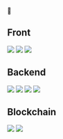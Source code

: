 👋
<h2>Front</h2>
<img src="https://img.shields.io/badge/react-61DAFB?style=for-the-badge&logo=react&logoColor=white">
<img src="https://img.shields.io/badge/bootstrap-7952B3?style=for-the-badge&logo=bootstrap&logoColor=white">
<img src="https://img.shields.io/badge/tailwindcss-06B6D4?style=for-the-badge&logo=tailwindcss&logoColor=white">
<h2>Backend</h2>
<img src="https://img.shields.io/badge/nestjs-E0234E?style=for-the-badge&logo=nestjs&logoColor=white">
<img src="https://img.shields.io/badge/typeorm-ea4434?style=for-the-badge&logo=typescript&logoColor=white">
<img src="https://img.shields.io/badge/mysql-4169E1?style=for-the-badge&logo=postgresql&logoColor=white">
<img src="https://img.shields.io/badge/aws-232F3E?style=for-the-badge&logo=amazonec2&logoColor=white">
<h2>Blockchain</h2>
<img src="https://img.shields.io/badge/solidity-363636?style=for-the-badge&logo=solidity&logoColor=white">
<img src="https://img.shields.io/badge/ethersjs-3C3C3D?style=for-the-badge&logo=ethereum&logoColor=white">









